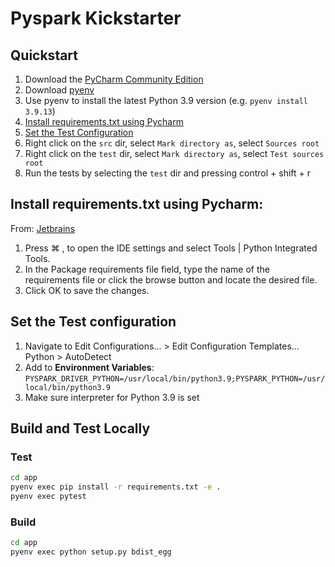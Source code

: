 # Pyspark Kickstarter

## Quickstart
1. Download the [PyCharm Community Edition](https://www.jetbrains.com/pycharm/download/)
2. Download [pyenv](https://github.com/pyenv/pyenv#installation)
3. Use pyenv to install the latest Python 3.9 version (e.g. `pyenv install 3.9.13`)
4. [Install requirements.txt using Pycharm](#install-requirementstxt-using-pycharm)
5. [Set the Test Configuration](#set-the-test-configuration)
6. Right click on the `src` dir, select `Mark directory as`, select `Sources root`
7. Right click on the `test` dir, select `Mark directory as`, select `Test sources root`
8. Run the tests by selecting the `test` dir and pressing control + shift + r

## Install requirements.txt using Pycharm:
From: [Jetbrains](https://www.jetbrains.com/help/pycharm/managing-dependencies.html#configure-requirements)
1. Press ⌘ , to open the IDE settings and select Tools | Python Integrated Tools.
2. In the Package requirements file field, type the name of the requirements file or click the browse button and locate the desired file.
3. Click OK to save the changes.

## Set the Test configuration
1. Navigate to Edit Configurations... >  Edit Configuration Templates... Python > AutoDetect
2. Add to **Environment Variables**: `PYSPARK_DRIVER_PYTHON=/usr/local/bin/python3.9;PYSPARK_PYTHON=/usr/local/bin/python3.9`
3. Make sure interpreter for Python 3.9 is set

## Build and Test Locally
### Test

```bash
cd app
pyenv exec pip install -r requirements.txt -e .
pyenv exec pytest
```

### Build
```bash
cd app
pyenv exec python setup.py bdist_egg
```
          